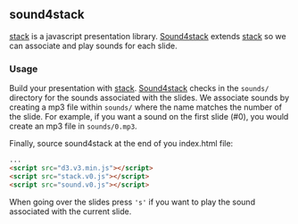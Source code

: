 ## sound4stack

[stack](https://github.com/mbostock/stack) is a javascript presentation library.
[Sound4stack](https://github.com/mbostock/sound4stack) extends [stack](https://github.com/mbostock/stack)
so we can associate and play sounds for each slide.

### Usage

Build your presentation with [stack](https://github.com/mbostock/stack).
[Sound4stack](https://github.com/mbostock/sound4stack) checks in the ```sounds/``` directory for
the sounds associated with the slides. We associate sounds by creating a mp3 file within ```sounds/```
where the name matches the number of the slide. For example, if you want a sound on the first slide (#0),
you would create an mp3 file in ```sounds/0.mp3```.

Finally, source sound4stack at the end of you index.html file:

```html
...
<script src="d3.v3.min.js"></script>
<script src="stack.v0.js"></script>
<script src="sound.v0.js"></script>
```

When going over the slides press ```'s'``` if you want to play the sound associated with the current
slide.
